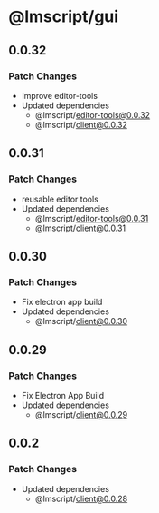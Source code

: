 # @lmscript/gui

## 0.0.32

### Patch Changes

- Improve editor-tools
- Updated dependencies
  - @lmscript/editor-tools@0.0.32
  - @lmscript/client@0.0.32

## 0.0.31

### Patch Changes

- reusable editor tools
- Updated dependencies
  - @lmscript/editor-tools@0.0.31
  - @lmscript/client@0.0.31

## 0.0.30

### Patch Changes

- Fix electron app build
- Updated dependencies
  - @lmscript/client@0.0.30

## 0.0.29

### Patch Changes

- Fix Electron App Build
- Updated dependencies
  - @lmscript/client@0.0.29

## 0.0.2

### Patch Changes

- Updated dependencies
  - @lmscript/client@0.0.28
